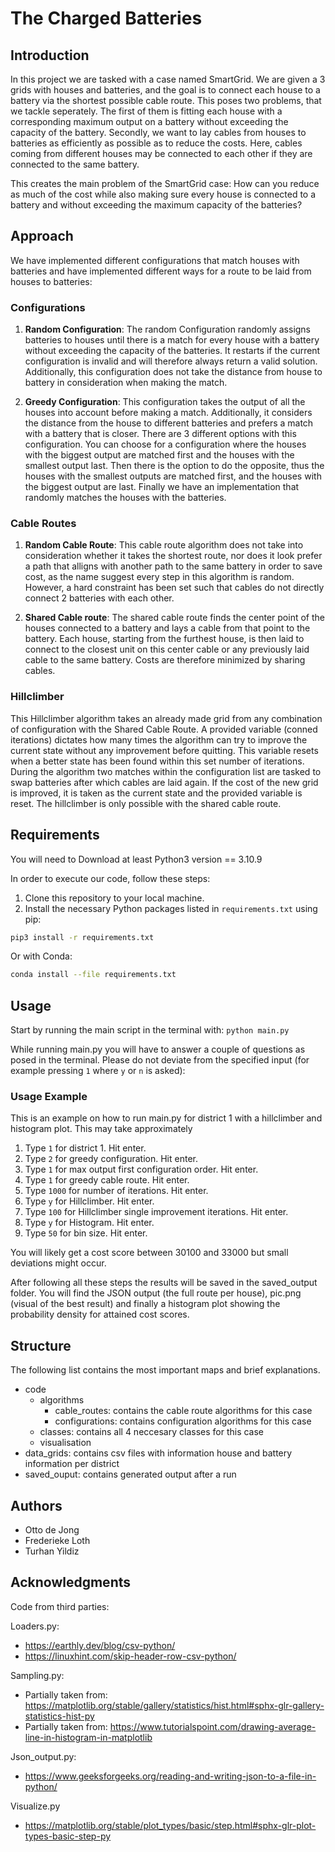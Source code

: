 # The Charged Batteries

## Introduction

In this project we are tasked with a case named SmartGrid. We are given a 3 grids with houses and batteries, and the goal is to connect each house to a battery via the shortest possible cable route. This poses two problems, that we tackle seperately. The first of them is fitting each house with a corresponding maximum output on a battery without exceeding the capacity of the battery. Secondly, we want to lay cables from houses to batteries as efficiently as possible as to reduce the costs. Here, cables coming from different houses may be connected to each other if they are connected to the same battery.

This creates the main problem of the SmartGrid case: How can you reduce as much of the cost while also making sure every house is connected to a battery and without exceeding the maximum capacity of the batteries?


## Approach

We have implemented different configurations that match houses with batteries and have implemented different ways for a route to be laid from houses to batteries:

### Configurations

1. **Random Configuration**: The random Configuration randomly assigns batteries to houses until there is a match for every house with a battery without exceeding the capacity of the batteries. It restarts if the current configuration is invalid and will therefore always return a valid solution. Additionally, this configuration does not take the distance from house to battery in consideration when making the match. 

2. **Greedy Configuration**: This configuration takes the output of all the houses into account before making a match. Additionally, it considers the distance from the house to different batteries and prefers a match with a battery that is closer. There are 3 different options with this configuration. You can choose for a configuration where the houses with the biggest output are matched first and the houses with the smallest output last. Then there is the option to do the opposite, thus the houses with the smallest outputs are matched first, and the houses with the biggest output are last. Finally we have an implementation that randomly matches the houses with the batteries.  

### Cable Routes

1. **Random Cable Route**: This cable route algorithm does not take into consideration whether it takes the shortest route, nor does it look prefer a path that alligns with another path to the same battery in order to save cost, as the name suggest every step in this algorithm is random. However, a hard constraint has been set such that cables do not directly connect 2 batteries with each other.

2. **Shared Cable route**: The shared cable route finds the center point of the houses connected to a battery and lays a cable from that point to the battery. Each house, starting from the furthest house, is then laid to connect to the closest unit on this center cable or any previously laid cable to the same battery. Costs are therefore minimized by sharing cables.

### Hillclimber

This Hillclimber algorithm takes an already made grid from any combination of configuration with the Shared Cable Route. A provided variable (conned iterations) dictates how many times the algorithm can try to improve the current state without any improvement before quitting. This variable resets when a better state has been found within this set number of iterations. During the algorithm two matches within the configuration list are tasked to swap batteries after which cables are laid again. If the cost of the new grid is improved, it is taken as the current state and the provided variable is reset. The hillclimber is only possible with the shared cable route.


## Requirements
You will need to Download at least Python3 version == 3.10.9

In order to execute our code, follow these steps:

1. Clone this repository to your local machine.
2. Install the necessary Python packages listed in `requirements.txt` using pip:
```bash
pip3 install -r requirements.txt
```

Or with Conda:
```bash
conda install --file requirements.txt
```


## Usage

Start by running the main script in the terminal with: `python main.py`

While running main.py you will have to answer a couple of questions as posed in the terminal. Please do not deviate from the specified input (for example pressing `1` where `y` or `n` is asked):

### Usage Example

This is an example on how to run main.py for district 1 with a hillclimber and histogram plot. This may take approximately 

1. Type `1` for district 1. Hit enter.
2. Type `2` for greedy configuration. Hit enter.
3. Type `1` for max output first configuration order. Hit enter.
4. Type `1` for greedy cable route. Hit enter.
5. Type `1000` for number of iterations. Hit enter.
6. Type `y` for Hillclimber. Hit enter.
7. Type `100` for Hillclimber single improvement iterations. Hit enter.
8. Type `y` for Histogram. Hit enter.
9. Type `50` for bin size. Hit enter.

You will likely get a cost score between 30100 and 33000 but small deviations might occur. 

After following all these steps the results will be saved in the saved_output folder. You will find the JSON output (the full route per house), pic.png (visual of the best result) and finally a histogram plot showing the probability density for attained cost scores.


## Structure
The following list contains the most important maps and brief explanations.

- code
    - algorithms
        - cable_routes: contains the cable route algorithms for this case
        - configurations: contains configuration algorithms for this case
    - classes: contains all 4 neccesary classes for this case
    - visualisation
- data_grids: contains csv files with information house and battery information per district
- saved_ouput: contains generated output after a run


## Authors

- Otto de Jong
- Frederieke Loth
- Turhan Yildiz


## Acknowledgments
Code from third parties:

Loaders.py:
-   https://earthly.dev/blog/csv-python/
-   https://linuxhint.com/skip-header-row-csv-python/

Sampling.py:
-   Partially taken from: https://matplotlib.org/stable/gallery/statistics/hist.html#sphx-glr-gallery-statistics-hist-py
-   Partially taken from: https://www.tutorialspoint.com/drawing-average-line-in-histogram-in-matplotlib

Json_output.py:
-   https://www.geeksforgeeks.org/reading-and-writing-json-to-a-file-in-python/ 

Visualize.py
-   https://matplotlib.org/stable/plot_types/basic/step.html#sphx-glr-plot-types-basic-step-py